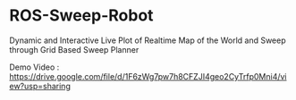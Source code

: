 # ROS-Sweep-Robot
Dynamic and Interactive Live Plot of Realtime Map of the World and Sweep through Grid Based Sweep Planner

Demo Video : https://drive.google.com/file/d/1F6zWg7pw7h8CFZJI4geo2CyTrfp0Mni4/view?usp=sharing
